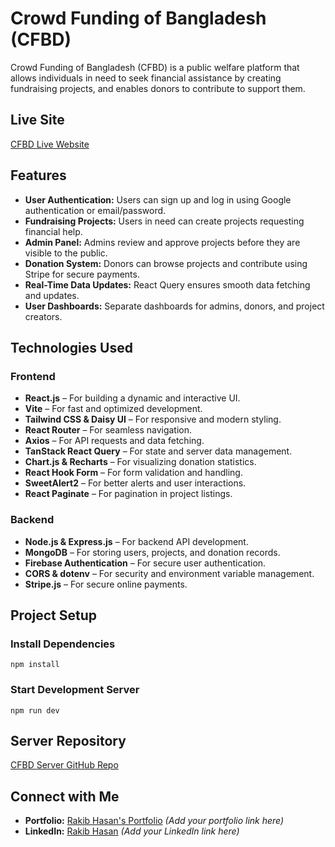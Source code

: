 # Crowd Funding of Bangladesh (CFBD)

Crowd Funding of Bangladesh (CFBD) is a public welfare platform that allows individuals in need to seek financial assistance by creating fundraising projects, and enables donors to contribute to support them.

## Live Site
[CFBD Live Website](https://crowd-funding-475b1.web.app/)

## Features
- **User Authentication:** Users can sign up and log in using Google authentication or email/password.
- **Fundraising Projects:** Users in need can create projects requesting financial help.
- **Admin Panel:** Admins review and approve projects before they are visible to the public.
- **Donation System:** Donors can browse projects and contribute using Stripe for secure payments.
- **Real-Time Data Updates:** React Query ensures smooth data fetching and updates.
- **User Dashboards:** Separate dashboards for admins, donors, and project creators.

## Technologies Used
### Frontend
- **React.js** – For building a dynamic and interactive UI.
- **Vite** – For fast and optimized development.
- **Tailwind CSS & Daisy UI** – For responsive and modern styling.
- **React Router** – For seamless navigation.
- **Axios** – For API requests and data fetching.
- **TanStack React Query** – For state and server data management.
- **Chart.js & Recharts** – For visualizing donation statistics.
- **React Hook Form** – For form validation and handling.
- **SweetAlert2** – For better alerts and user interactions.
- **React Paginate** – For pagination in project listings.

### Backend
- **Node.js & Express.js** – For backend API development.
- **MongoDB** – For storing users, projects, and donation records.
- **Firebase Authentication** – For secure user authentication.
- **CORS & dotenv** – For security and environment variable management.
- **Stripe.js** – For secure online payments.

## Project Setup
### Install Dependencies
```
npm install
```

### Start Development Server
```
npm run dev
```

## Server Repository
[CFBD Server GitHub Repo](https://github.com/rakibwebdev23/donation-help-server)

## Connect with Me
- **Portfolio:** [Rakib Hasan's Portfolio](#) *(Add your portfolio link here)*
- **LinkedIn:** [Rakib Hasan](#) *(Add your LinkedIn link here)*

